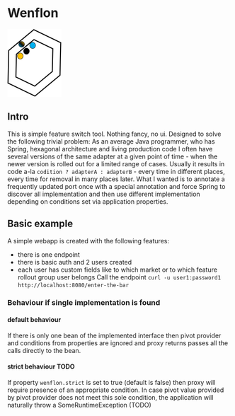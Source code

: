 # Wenflon

![img_1.png](img_1.png)

## Intro
This is simple feature switch tool. Nothing fancy, no ui. Designed to solve the following trivial problem:
As an average Java programmer, who has Spring, hexagonal architecture and living production code I often have
several versions of the same adapter at a given point of time - when the newer version is rolled out for a limited range of cases.
Usually it results in code a-la ```codition ? adapterA : adapterB``` - every time in different places, every time for removal in many places later.
What I wanted is to annotate a frequently updated port once with a special annotation and force Spring to discover all 
implementation and then use different implementation depending on conditions set via application properties.

## Basic example
A simple webapp is created with the following features:
- there is one endpoint
- there is basic auth and 2 users created
- each user has custom fields like to which market or to which feature rollout group user belongs
Call the endpoint
``` curl -u user1:password1 http://localhost:8080/enter-the-bar ```

### Behaviour if single implementation is found

#### default behaviour 
If there is only one bean of the implemented interface then pivot provider
and conditions from properties are ignored 
and proxy returns passes all the calls directly to the bean.

#### strict behaviour TODO
If property ```wenflon.strict``` is set to true (default is false) then
proxy will require presence of an appropriate condition. In case pivot value provided by pivot provider does not
meet this sole condition, the application will naturally throw a SomeRuntimeException (TODO)